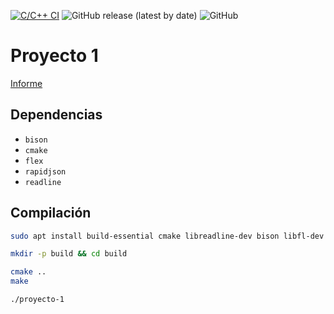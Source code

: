 [![C/C++ CI](https://github.com/db2-2021-1/proyecto-1/actions/workflows/c-cpp.yml/badge.svg)](https://github.com/db2-2021-1/proyecto-1/actions/workflows/c-cpp.yml)
![GitHub release (latest by date)](https://img.shields.io/github/v/release/db2-2021-1/proyecto-1?logo=github)
![GitHub](https://img.shields.io/github/license/db2-2021-1/proyecto-1?logo=gnu)

# Proyecto 1

[Informe](informe.md)

## Dependencias

* `bison`
* `cmake`
* `flex`
* `rapidjson`
* `readline`

## Compilación
``` bash
sudo apt install build-essential cmake libreadline-dev bison libfl-dev rapidjson-dev googletest

mkdir -p build && cd build

cmake ..
make

./proyecto-1
```

